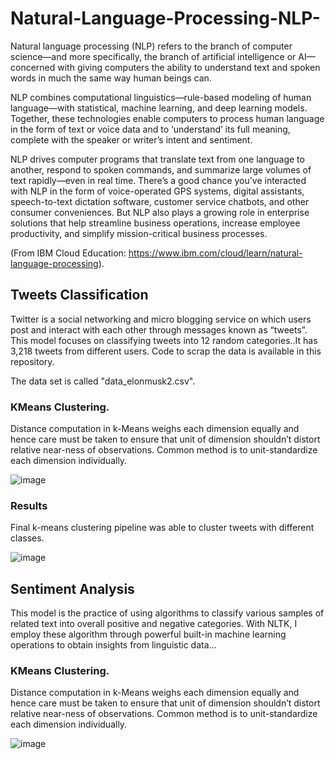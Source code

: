 # Natural-Language-Processing-NLP-

Natural language processing (NLP) refers to the branch of computer science—and more specifically, the branch of artificial intelligence or AI—concerned with giving computers the ability to understand text and spoken words in much the same way human beings can.

NLP combines computational linguistics—rule-based modeling of human language—with statistical, machine learning, and deep learning models. Together, these technologies enable computers to process human language in the form of text or voice data and to ‘understand’ its full meaning, complete with the speaker or writer’s intent and sentiment.

NLP drives computer programs that translate text from one language to another, respond to spoken commands, and summarize large volumes of text rapidly—even in real time. There’s a good chance you’ve interacted with NLP in the form of voice-operated GPS systems, digital assistants, speech-to-text dictation software, customer service chatbots, and other consumer conveniences. But NLP also plays a growing role in enterprise solutions that help streamline business operations, increase employee productivity, and simplify mission-critical business processes.

(From IBM Cloud Education: https://www.ibm.com/cloud/learn/natural-language-processing).




## Tweets Classification
Twitter is a social networking and micro blogging service on which users post and interact with each other through messages known as “tweets”. This model focuses on classifying tweets into 12 random categories..It has 3,218 tweets from different users. Code to scrap the data is available in this repository.

The data set is called "data_elonmusk2.csv".

### KMeans Clustering.
Distance computation in k-Means weighs each dimension equally and hence care must be taken to ensure that unit of dimension shouldn’t distort relative near-ness of observations. Common method is to unit-standardize each dimension individually.

![image](https://user-images.githubusercontent.com/86708470/167463458-20f8c7ad-f307-49ff-8c7f-8e1476f53fec.png)

### Results

Final k-means clustering pipeline was able to cluster tweets with different classes.

![image](https://user-images.githubusercontent.com/86708470/167464243-34d11c96-c41e-44cf-b29d-8948a75da0c6.png)







## Sentiment Analysis
This model is the practice of using algorithms to classify various samples of related text into overall positive and negative categories. With NLTK, I employ these algorithm through powerful built-in machine learning operations to obtain insights from linguistic data...

### KMeans Clustering.
Distance computation in k-Means weighs each dimension equally and hence care must be taken to ensure that unit of dimension shouldn’t distort relative near-ness of observations. Common method is to unit-standardize each dimension individually.

![image](https://user-images.githubusercontent.com/86708470/167463458-20f8c7ad-f307-49ff-8c7f-8e1476f53fec.png)
